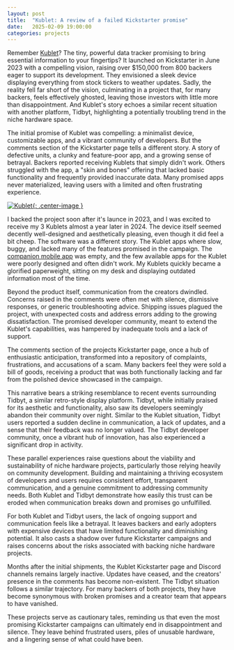 ```yaml
---
layout: post
title:  "Kublet: A review of a failed Kickstarter promise"
date:   2025-02-09 19:00:00
categories: projects
---
```


Remember [Kublet](https://www.kickstarter.com/projects/kublet/kublet)? The tiny, powerful data tracker promising to bring essential information to your fingertips? It launched on Kickstarter in June 2023 with a compelling vision, raising over $150,000 from 800 backers eager to support its development. They envisioned a sleek device displaying everything from stock tickers to weather updates. Sadly, the reality fell far short of the vision, culminating in a project that, for many backers, feels effectively ghosted, leaving those investors with little more than disappointment. And Kublet's story echoes a similar recent situation with another platform, Tidbyt, highlighting a potentially troubling trend in the niche hardware space.

The initial promise of Kublet was compelling: a minimalist device, customizable apps, and a vibrant community of developers. But the comments section of the Kickstarter page tells a different story. A story of defective units, a clunky and feature-poor app, and a growing sense of betrayal. Backers reported receiving Kublets that simply didn't work. Others struggled with the app, a "skin and bones" offering that lacked basic functionality and frequently provided inaccurate data. Many promised apps never materialized, leaving users with a limited and often frustrating experience.

[![Kublet]({{site.url}}/assets/kublet.jpeg){: .center-image }]({{site.url}}/assets/kublet.jpeg)

I backed the project soon after it's launce in 2023, and I was excited to receive my 3 Kublets almost a year later in 2024. The device itself seemed decently well-designed and aesthetically pleasing, even though it did feel a bit cheep. The software was a different story. The Kublet apps where slow, buggy, and lacked many of the features promised in the campaign. The [companion mobile app](https://apps.apple.com/us/app/kublet/id6476105211) was empty, and the few available apps for the Kublet were poorly designed and often didn't work. My Kublets quickly became a glorified paperweight, sitting on my desk and displaying outdated information most of the time.

Beyond the product itself, communication from the creators dwindled. Concerns raised in the comments were often met with silence, dismissive responses, or generic troubleshooting advice. Shipping issues plagued the project, with unexpected costs and address errors adding to the growing dissatisfaction. The promised developer community, meant to extend the Kublet's capabilities, was hampered by inadequate tools and a lack of support.

The comments section of the projects Kickstarter page, once a hub of enthusiastic anticipation, transformed into a repository of complaints, frustrations, and accusations of a scam. Many backers feel they were sold a bill of goods, receiving a product that was both functionally lacking and far from the polished device showcased in the campaign.

This narrative bears a striking resemblance to recent events surrounding Tidbyt, a similar retro-style display platform. Tidbyt, while initially praised for its aesthetic and functionality, also saw its developers seemingly abandon their community over night. Similar to the Kublet situation, Tidbyt users reported a sudden decline in communication, a lack of updates, and a sense that their feedback was no longer valued. The Tidbyt developer community, once a vibrant hub of innovation, has also experienced a significant drop in activity.

These parallel experiences raise questions about the viability and sustainability of niche hardware projects, particularly those relying heavily on community development. Building and maintaining a thriving ecosystem of developers and users requires consistent effort, transparent communication, and a genuine commitment to addressing community needs. Both Kublet and Tidbyt demonstrate how easily this trust can be eroded when communication breaks down and promises go unfulfilled.

For both Kublet and Tidbyt users, the lack of ongoing support and communication feels like a betrayal. It leaves backers and early adopters with expensive devices that have limited functionality and diminishing potential. It also casts a shadow over future Kickstarter campaigns and raises concerns about the risks associated with backing niche hardware projects. 

Months after the initial shipments, the Kublet Kickstarter page and Discord channels remains largely inactive. Updates have ceased, and the creators' presence in the comments has become non-existent. The Tidbyt situation follows a similar trajectory. For many backers of both projects, they have become synonymous with broken promises and a creator team that appears to have vanished. 

These projects serve as cautionary tales, reminding us that even the most promising Kickstarter campaigns can ultimately end in disappointment and silence. They leave behind frustrated users, piles of unusable hardware, and a lingering sense of what could have been.